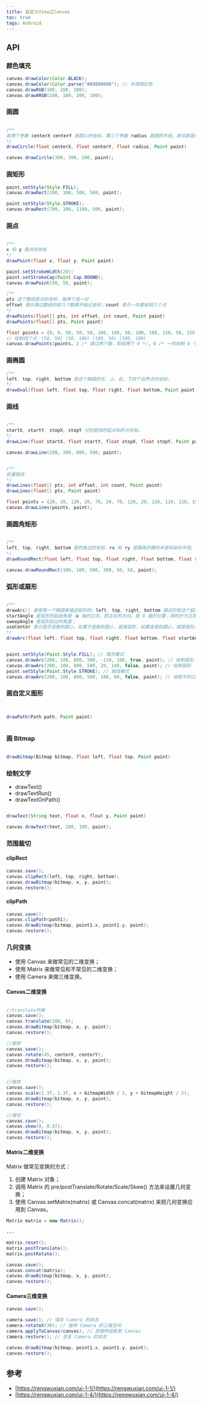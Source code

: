 ```yaml
---
title: 自定义View之Canvas
toc: true
tags: Android
---
```


## API

### 颜色填充

```java
canvas.drawColor(Color.BLACK);
canvas.drawColor(Color.parse("#88880000"); // 半透明红色
canvas.drawRGB(100, 200, 100);
canvas.drawARGB(100, 100, 200, 100);
```

### 画圆

```java

/**
前两个参数 centerX centerY 是圆心的坐标，第三个参数 radius 是圆的半径，单位都是像素
*/
drawCircle(float centerX, float centerY, float radius, Paint paint) 

canvas.drawCircle(300, 300, 200, paint);

```

### 画矩形

```java
paint.setStyle(Style.FILL);
canvas.drawRect(100, 100, 500, 500, paint);

paint.setStyle(Style.STROKE);
canvas.drawRect(700, 100, 1100, 500, paint);
```


### 画点

```java

/**
x 和 y 是点的坐标
*/
drawPoint(float x, float y, Paint paint)

paint.setStrokeWidth(20);
paint.setStrokeCap(Paint.Cap.ROUND);
canvas.drawPoint(50, 50, paint);

/**
pts 这个数组是点的坐标，每两个成一对
offset 表示跳过数组的前几个数再开始记坐标；count 表示一共要绘制几个点
*/
drawPoints(float[] pts, int offset, int count, Paint paint)
drawPoints(float[] pts, Paint paint) 

float points = {0, 0, 50, 50, 50, 100, 100, 50, 100, 100, 150, 50, 150, 100};
// 绘制四个点：(50, 50) (50, 100) (100, 50) (100, 100)
canvas.drawPoints(points, 2 /* 跳过两个数，即前两个 0 */, 8 /* 一共绘制 8 个数（4 个点）*/, paint);


```


### 画椭圆

```java
/**
left, top, right, bottom 是这个椭圆的左、上、右、下四个边界点的坐标。
*/
drawOval(float left, float top, float right, float bottom, Paint paint)

```

### 画线

```java

/**
startX, startY, stopX, stopY 分别是线的起点和终点坐标。
*/
drawLine(float startX, float startY, float stopX, float stopY, Paint paint) 

canvas.drawLine(200, 200, 800, 500, paint);


/**
批量画线
*/
drawLines(float[] pts, int offset, int count, Paint paint) 
drawLines(float[] pts, Paint paint)

float points = {20, 20, 120, 20, 70, 20, 70, 120, 20, 120, 120, 120, 150, 20, 250, 20, 150, 20, 150, 120, 250, 20, 250, 120, 150, 120, 250, 120};
canvas.drawLines(points, paint); 
```


### 画圆角矩形

```java

/**
left, top, right, bottom 是四条边的坐标，rx 和 ry 是圆角的横向半径和纵向半径。
*/
drawRoundRect(float left, float top, float right, float bottom, float rx, float ry, Paint paint)

canvas.drawRoundRect(100, 100, 500, 300, 50, 50, paint);

```

### 弧形或扇形

```java

/**
drawArc() 是使用一个椭圆来描述弧形的。left, top, right, bottom 描述的是这个弧形所在的椭圆；
startAngle 是弧形的起始角度（x 轴的正向，即正右的方向，是 0 度的位置；顺时针为正角度，逆时针为负角度），
sweepAngle 是弧形划过的角度；
useCenter 表示是否连接到圆心，如果不连接到圆心，就是弧形，如果连接到圆心，就是扇形。
*/
drawArc(float left, float top, float right, float bottom, float startAngle, float sweepAngle, boolean useCenter, Paint paint) 


paint.setStyle(Paint.Style.FILL); // 填充模式
canvas.drawArc(200, 100, 800, 500, -110, 100, true, paint); // 绘制扇形
canvas.drawArc(200, 100, 800, 500, 20, 140, false, paint); // 绘制弧形
paint.setStyle(Paint.Style.STROKE); // 画线模式
canvas.drawArc(200, 100, 800, 500, 180, 60, false, paint); // 绘制不封口的弧形

```

### 画自定义图形

```java


drawPath(Path path, Paint paint)



```

### 画 Bitmap

```java

drawBitmap(Bitmap bitmap, float left, float top, Paint paint) 

```


### 绘制文字

- drawText()
- drawTextRun()
- drawTextOnPath()

```java

drawText(String text, float x, float y, Paint paint)

canvas.drawText(text, 200, 100, paint);
```

### 范围裁切

#### clipRect

```java
canvas.save();
canvas.clipRect(left, top, right, bottom);
canvas.drawBitmap(bitmap, x, y, paint);
canvas.restore();
```

#### clipPath

```java
canvas.save();
canvas.clipPath(path1);
canvas.drawBitmap(bitmap, point1.x, point1.y, paint);
canvas.restore();

```

### 几何变换


- 使用 Canvas 来做常见的二维变换；
- 使用 Matrix 来做常见和不常见的二维变换；
- 使用 Camera 来做三维变换。

#### Canvas二维变换

```java

//translate平移
canvas.save();
canvas.translate(200, 0);
canvas.drawBitmap(bitmap, x, y, paint);
canvas.restore();

//旋转
canvas.save();
canvas.rotate(45, centerX, centerY);
canvas.drawBitmap(bitmap, x, y, paint);
canvas.restore();


//缩放
canvas.save();
canvas.scale(1.3f, 1.3f, x + bitmapWidth / 2, y + bitmapHeight / 2);
canvas.drawBitmap(bitmap, x, y, paint);
canvas.restore();

//错切
canvas.save();
canvas.skew(0, 0.5f);
canvas.drawBitmap(bitmap, x, y, paint);
canvas.restore();
```

#### Matrix二维变换

Matrix 做常见变换的方式：

1. 创建 Matrix 对象；
2. 调用 Matrix 的 pre/postTranslate/Rotate/Scale/Skew() 方法来设置几何变换；
3. 使用 Canvas.setMatrix(matrix) 或 Canvas.concat(matrix) 来把几何变换应用到 Canvas。

```java
Matrix matrix = new Matrix();

...

matrix.reset();
matrix.postTranslate();
matrix.postRotate();

canvas.save();
canvas.concat(matrix);
canvas.drawBitmap(bitmap, x, y, paint);
canvas.restore();


```

#### Camera三维变换

```java
canvas.save();

camera.save(); // 保存 Camera 的状态
camera.rotateX(30); // 旋转 Camera 的三维空间
camera.applyToCanvas(canvas); // 把旋转投影到 Canvas
camera.restore(); // 恢复 Camera 的状态

canvas.drawBitmap(bitmap, point1.x, point1.y, paint);
canvas.restore();
```


## 参考

- [https://rengwuxian.com/ui-1-1/](https://rengwuxian.com/ui-1-1/)
- [https://rengwuxian.com/ui-1-4/](https://rengwuxian.com/ui-1-4/)
